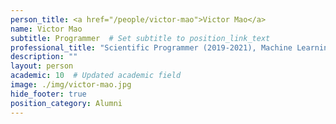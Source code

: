 ```yaml
---
person_title: <a href="/people/victor-mao">Victor Mao</a>
name: Victor Mao
subtitle: Programmer  # Set subtitle to position_link_text
professional_title: "Scientific Programmer (2019-2021), Machine Learning Software Engineer, Google"
description: ""
layout: person
academic: 10  # Updated academic field
image: ./img/victor-mao.jpg
hide_footer: true
position_category: Alumni
---
```

